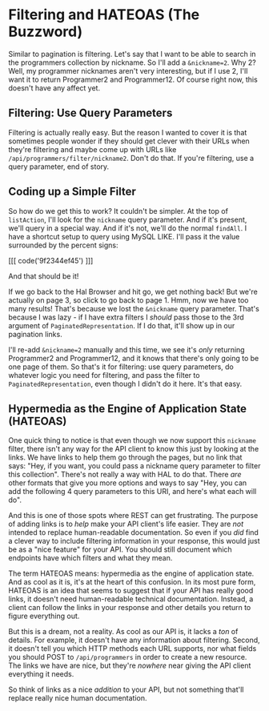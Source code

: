 # Filtering and HATEOAS (The Buzzword)

Similar to pagination is filtering. Let's say that I want to be able to search
in the programmers collection by nickname. So I'll add a `&nickname=2`.
Why 2? Well, my programmer nicknames aren't very interesting, but if I use
2, I'll want it to return Programmer2 and Programmer12. Of course right now,
this doesn't have any affect yet.

## Filtering: Use Query Parameters

Filtering is actually really easy. But the reason I wanted to cover it is
that sometimes people wonder if they should get clever with their URLs when
they're filtering and maybe come up with URLs like `/api/programmers/filter/nickname2`.
Don't do that. If you're filtering, use a query parameter, end of story.

## Coding up a Simple Filter

So how do we get this to work? It couldn't be simpler. At the top of `listAction`,
I'll look for the `nickname` query parameter. And if it's present, we'll
query in a special way. And if it's not, we'll do the normal `findAll`.
I have a shortcut setup to query using MySQL LIKE. I'll pass it the value
surrounded by the percent signs:

[[[ code('9f2344ef45') ]]]

And that should be it!

If we go back to the Hal Browser and hit go, we get nothing back! But we're
actually on page 3, so click to go back to page 1. Hmm, now we have too many results!
That's because we lost the `&nickname` query parameter. That's because I was
lazy - if I have extra filters I *should* pass those to the 3rd argument
of `PaginatedRepresentation`. If I do that, it'll show up in our pagination
links.

I'll re-add `&nickname=2` manually and this time, we see it's *only* returning
Programmer2 and Programmer12, and it knows that there's only going to be
one page of them. So that's it for filtering: use query parameters, do whatever
logic you need for filtering, and pass the filter to `PaginatedRepresentation`,
even though I didn't do it here. It's that easy.

## Hypermedia as the Engine of Application State (HATEOAS)

One quick thing to notice is that even though we now support this `nickname`
filter, there isn't any way for the API client to know this just by looking
at the links. We have links to help them go through the pages, but no link
that says: "Hey, if you want, you could pass a nickname query parameter to
filter this collection". There's not really a way with HAL to do that. There
*are* other formats that give you more options and ways to say "Hey, you can
add the following 4 query parameters to this URI, and here's what each will
do".

And this is one of those spots where REST can get frustrating. The purpose
of adding links is to *help* make your API client's life easier. They are
*not* intended to replace human-readable documentation. So even if you *did*
find a clever way to include filtering information in your response, this
would just be as a "nice feature" for your API. You should still document
which endpoints have which filters and what they mean.

The term HATEOAS means: hypermedia as the engine of application state. And
as cool as it is, it's at the heart of this confusion. In its most pure form,
HATEOAS is an idea that seems to suggest that if your API has really good
links, it doesn't need human-readable technical documentation. Instead, a
client can follow the links in your response and other details you return
to figure everything out.

But this is a dream, not a reality. As cool as our API is, it lacks a *ton*
of details. For example, it doesn't have any information about filtering.
Second, it doesn't tell you which HTTP methods each URL supports, nor what
fields you should POST to `/api/programmers` in order to create a new resource.
The links we have are nice, but they're *nowhere* near giving the API client
everything it needs.

So think of links as a nice *addition* to your API, but not something that'll
replace really nice human documentation.
